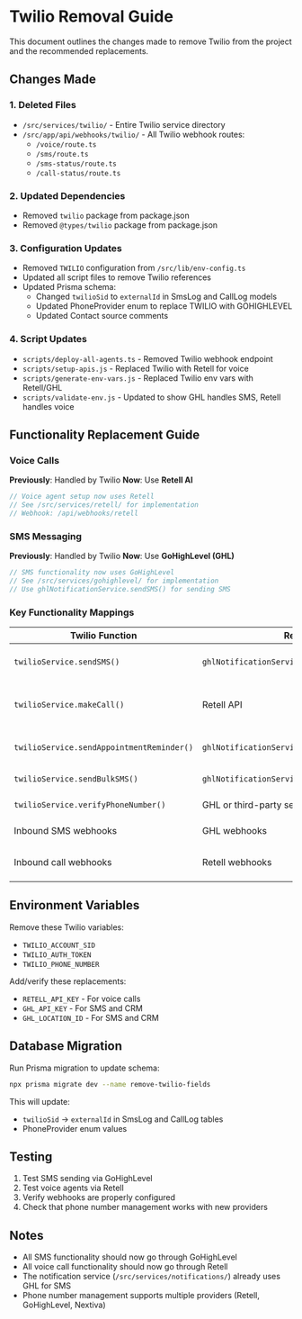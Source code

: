 # Twilio Removal Guide

This document outlines the changes made to remove Twilio from the project and the recommended replacements.

## Changes Made

### 1. Deleted Files
- `/src/services/twilio/` - Entire Twilio service directory
- `/src/app/api/webhooks/twilio/` - All Twilio webhook routes:
  - `/voice/route.ts`
  - `/sms/route.ts`
  - `/sms-status/route.ts`
  - `/call-status/route.ts`

### 2. Updated Dependencies
- Removed `twilio` package from package.json
- Removed `@types/twilio` package from package.json

### 3. Configuration Updates
- Removed `TWILIO` configuration from `/src/lib/env-config.ts`
- Updated all script files to remove Twilio references
- Updated Prisma schema:
  - Changed `twilioSid` to `externalId` in SmsLog and CallLog models
  - Updated PhoneProvider enum to replace TWILIO with GOHIGHLEVEL
  - Updated Contact source comments

### 4. Script Updates
- `scripts/deploy-all-agents.ts` - Removed Twilio webhook endpoint
- `scripts/setup-apis.js` - Replaced Twilio with Retell for voice
- `scripts/generate-env-vars.js` - Replaced Twilio env vars with Retell/GHL
- `scripts/validate-env.js` - Updated to show GHL handles SMS, Retell handles voice

## Functionality Replacement Guide

### Voice Calls
**Previously**: Handled by Twilio
**Now**: Use **Retell AI**

```typescript
// Voice agent setup now uses Retell
// See /src/services/retell/ for implementation
// Webhook: /api/webhooks/retell
```

### SMS Messaging
**Previously**: Handled by Twilio
**Now**: Use **GoHighLevel (GHL)**

```typescript
// SMS functionality now uses GoHighLevel
// See /src/services/gohighlevel/ for implementation
// Use ghlNotificationService.sendSMS() for sending SMS
```

### Key Functionality Mappings

| Twilio Function | Replacement | Notes |
|----------------|-------------|-------|
| `twilioService.sendSMS()` | `ghlNotificationService.sendSMS()` | Use GoHighLevel for SMS |
| `twilioService.makeCall()` | Retell API | Voice calls handled by Retell agents |
| `twilioService.sendAppointmentReminder()` | `ghlNotificationService.sendAppointmentReminder()` | SMS reminders via GHL |
| `twilioService.sendBulkSMS()` | `ghlNotificationService.sendBulkSMS()` | Bulk SMS via GHL |
| `twilioService.verifyPhoneNumber()` | GHL or third-party service | Phone verification |
| Inbound SMS webhooks | GHL webhooks | Configure in GoHighLevel |
| Inbound call webhooks | Retell webhooks | Configure in Retell dashboard |

## Environment Variables

Remove these Twilio variables:
- `TWILIO_ACCOUNT_SID`
- `TWILIO_AUTH_TOKEN`
- `TWILIO_PHONE_NUMBER`

Add/verify these replacements:
- `RETELL_API_KEY` - For voice calls
- `GHL_API_KEY` - For SMS and CRM
- `GHL_LOCATION_ID` - For SMS and CRM

## Database Migration

Run Prisma migration to update schema:
```bash
npx prisma migrate dev --name remove-twilio-fields
```

This will update:
- `twilioSid` → `externalId` in SmsLog and CallLog tables
- PhoneProvider enum values

## Testing

1. Test SMS sending via GoHighLevel
2. Test voice agents via Retell
3. Verify webhooks are properly configured
4. Check that phone number management works with new providers

## Notes

- All SMS functionality should now go through GoHighLevel
- All voice call functionality should now go through Retell
- The notification service (`/src/services/notifications/`) already uses GHL for SMS
- Phone number management supports multiple providers (Retell, GoHighLevel, Nextiva)
